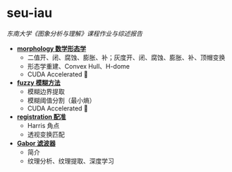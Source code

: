 # seu-iau

*东南大学《图象分析与理解》课程作业与综述报告*

- **[morphology 数学形态学](./morphology)**
  - 二值开、闭、腐蚀、膨胀、补；灰度开、闭、腐蚀、膨胀、补、顶帽变换
  - 形态学重建、Convex Hull、H-dome
  - CUDA Accelerated 🛫
- **[fuzzy 模糊方法](./fuzzy)**
  - 模糊边界提取
  - 模糊阈值分割（最小熵）
  - CUDA Accelerated 🛫
- **[registration 配准](./registration)**
  - Harris 角点
  - 透视变换匹配
- **[Gabor 滤波器](./gabor)**
  - 简介
  - 纹理分析、纹理提取、深度学习


